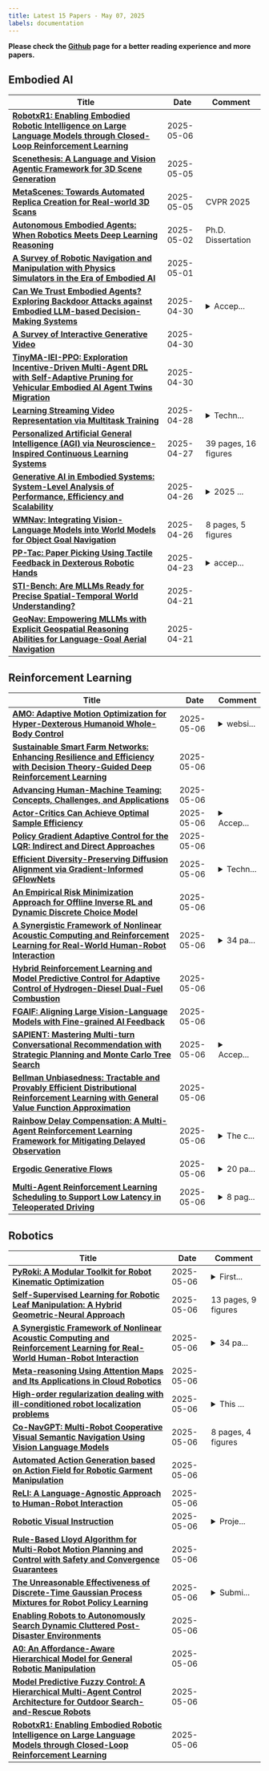 ```yaml
---
title: Latest 15 Papers - May 07, 2025
labels: documentation
---
```

**Please check the [Github](https://github.com/zezhishao/MTS_Daily_ArXiv) page for a better reading experience and more papers.**

## Embodied AI
| **Title** | **Date** | **Comment** |
| --- | --- | --- |
| **[RobotxR1: Enabling Embodied Robotic Intelligence on Large Language Models through Closed-Loop Reinforcement Learning](http://arxiv.org/abs/2505.03238v1)** | 2025-05-06 |  |
| **[Scenethesis: A Language and Vision Agentic Framework for 3D Scene Generation](http://arxiv.org/abs/2505.02836v1)** | 2025-05-05 |  |
| **[MetaScenes: Towards Automated Replica Creation for Real-world 3D Scans](http://arxiv.org/abs/2505.02388v1)** | 2025-05-05 | CVPR 2025 |
| **[Autonomous Embodied Agents: When Robotics Meets Deep Learning Reasoning](http://arxiv.org/abs/2505.00935v1)** | 2025-05-02 | Ph.D. Dissertation |
| **[A Survey of Robotic Navigation and Manipulation with Physics Simulators in the Era of Embodied AI](http://arxiv.org/abs/2505.01458v1)** | 2025-05-01 |  |
| **[Can We Trust Embodied Agents? Exploring Backdoor Attacks against Embodied LLM-based Decision-Making Systems](http://arxiv.org/abs/2405.20774v3)** | 2025-04-30 | <details><summary>Accep...</summary><p>Accepted paper at ICLR 2025, 31 pages, including main paper, references, and appendix</p></details> |
| **[A Survey of Interactive Generative Video](http://arxiv.org/abs/2504.21853v1)** | 2025-04-30 |  |
| **[TinyMA-IEI-PPO: Exploration Incentive-Driven Multi-Agent DRL with Self-Adaptive Pruning for Vehicular Embodied AI Agent Twins Migration](http://arxiv.org/abs/2505.00055v1)** | 2025-04-30 |  |
| **[Learning Streaming Video Representation via Multitask Training](http://arxiv.org/abs/2504.20041v1)** | 2025-04-28 | <details><summary>Techn...</summary><p>Technical Report. Project Page: https://go2heart.github.io/streamformer</p></details> |
| **[Personalized Artificial General Intelligence (AGI) via Neuroscience-Inspired Continuous Learning Systems](http://arxiv.org/abs/2504.20109v1)** | 2025-04-27 | 39 pages, 16 figures |
| **[Generative AI in Embodied Systems: System-Level Analysis of Performance, Efficiency and Scalability](http://arxiv.org/abs/2504.18945v1)** | 2025-04-26 | <details><summary>2025 ...</summary><p>2025 IEEE International Symposium on Performance Analysis of Systems and Software (ISPASS)</p></details> |
| **[WMNav: Integrating Vision-Language Models into World Models for Object Goal Navigation](http://arxiv.org/abs/2503.02247v4)** | 2025-04-26 | 8 pages, 5 figures |
| **[PP-Tac: Paper Picking Using Tactile Feedback in Dexterous Robotic Hands](http://arxiv.org/abs/2504.16649v1)** | 2025-04-23 | <details><summary>accep...</summary><p>accepted by Robotics: Science and Systems(RSS) 2025</p></details> |
| **[STI-Bench: Are MLLMs Ready for Precise Spatial-Temporal World Understanding?](http://arxiv.org/abs/2503.23765v3)** | 2025-04-21 |  |
| **[GeoNav: Empowering MLLMs with Explicit Geospatial Reasoning Abilities for Language-Goal Aerial Navigation](http://arxiv.org/abs/2504.09587v2)** | 2025-04-21 |  |

## Reinforcement Learning
| **Title** | **Date** | **Comment** |
| --- | --- | --- |
| **[AMO: Adaptive Motion Optimization for Hyper-Dexterous Humanoid Whole-Body Control](http://arxiv.org/abs/2505.03738v1)** | 2025-05-06 | <details><summary>websi...</summary><p>website: https://amo-humanoid.github.io</p></details> |
| **[Sustainable Smart Farm Networks: Enhancing Resilience and Efficiency with Decision Theory-Guided Deep Reinforcement Learning](http://arxiv.org/abs/2505.03721v1)** | 2025-05-06 |  |
| **[Advancing Human-Machine Teaming: Concepts, Challenges, and Applications](http://arxiv.org/abs/2503.16518v2)** | 2025-05-06 |  |
| **[Actor-Critics Can Achieve Optimal Sample Efficiency](http://arxiv.org/abs/2505.03710v1)** | 2025-05-06 | <details><summary>Accep...</summary><p>Accepted to ICML 2025</p></details> |
| **[Policy Gradient Adaptive Control for the LQR: Indirect and Direct Approaches](http://arxiv.org/abs/2505.03706v1)** | 2025-05-06 |  |
| **[Efficient Diversity-Preserving Diffusion Alignment via Gradient-Informed GFlowNets](http://arxiv.org/abs/2412.07775v5)** | 2025-05-06 | <details><summary>Techn...</summary><p>Technical Report (37 pages, 31 figures), Accepted at ICLR 2025</p></details> |
| **[An Empirical Risk Minimization Approach for Offline Inverse RL and Dynamic Discrete Choice Model](http://arxiv.org/abs/2502.14131v3)** | 2025-05-06 |  |
| **[A Synergistic Framework of Nonlinear Acoustic Computing and Reinforcement Learning for Real-World Human-Robot Interaction](http://arxiv.org/abs/2505.01998v2)** | 2025-05-06 | <details><summary>34 pa...</summary><p>34 pages, 11 figures, 10 tables, and 10 equations</p></details> |
| **[Hybrid Reinforcement Learning and Model Predictive Control for Adaptive Control of Hydrogen-Diesel Dual-Fuel Combustion](http://arxiv.org/abs/2504.16875v2)** | 2025-05-06 |  |
| **[FGAIF: Aligning Large Vision-Language Models with Fine-grained AI Feedback](http://arxiv.org/abs/2404.05046v2)** | 2025-05-06 |  |
| **[SAPIENT: Mastering Multi-turn Conversational Recommendation with Strategic Planning and Monte Carlo Tree Search](http://arxiv.org/abs/2410.09580v2)** | 2025-05-06 | <details><summary>Accep...</summary><p>Accepted to NAACL 2025 Main Conference</p></details> |
| **[Bellman Unbiasedness: Tractable and Provably Efficient Distributional Reinforcement Learning with General Value Function Approximation](http://arxiv.org/abs/2407.21260v2)** | 2025-05-06 |  |
| **[Rainbow Delay Compensation: A Multi-Agent Reinforcement Learning Framework for Mitigating Delayed Observation](http://arxiv.org/abs/2505.03586v1)** | 2025-05-06 | <details><summary>The c...</summary><p>The code will be open-sourced in the RDC-pymarl project under https://github.com/linkjoker1006</p></details> |
| **[Ergodic Generative Flows](http://arxiv.org/abs/2505.03561v1)** | 2025-05-06 | <details><summary>20 pa...</summary><p>20 pages, 5 figures, 1 table, accepted at ICML 2025</p></details> |
| **[Multi-Agent Reinforcement Learning Scheduling to Support Low Latency in Teleoperated Driving](http://arxiv.org/abs/2505.03558v1)** | 2025-05-06 | <details><summary>8 pag...</summary><p>8 pages, 6 figures, 1 table. This paper has been accepted for publication in the 2025 IEEE Vehicular Networking Conference (VNC)</p></details> |

## Robotics
| **Title** | **Date** | **Comment** |
| --- | --- | --- |
| **[PyRoki: A Modular Toolkit for Robot Kinematic Optimization](http://arxiv.org/abs/2505.03728v1)** | 2025-05-06 | <details><summary>First...</summary><p>First two authors contributed equally. Code is available at https://pyroki-toolkit.github.io</p></details> |
| **[Self-Supervised Learning for Robotic Leaf Manipulation: A Hybrid Geometric-Neural Approach](http://arxiv.org/abs/2505.03702v1)** | 2025-05-06 | 13 pages, 9 figures |
| **[A Synergistic Framework of Nonlinear Acoustic Computing and Reinforcement Learning for Real-World Human-Robot Interaction](http://arxiv.org/abs/2505.01998v2)** | 2025-05-06 | <details><summary>34 pa...</summary><p>34 pages, 11 figures, 10 tables, and 10 equations</p></details> |
| **[Meta-reasoning Using Attention Maps and Its Applications in Cloud Robotics](http://arxiv.org/abs/2505.03587v1)** | 2025-05-06 |  |
| **[High-order regularization dealing with ill-conditioned robot localization problems](http://arxiv.org/abs/2410.01919v2)** | 2025-05-06 | <details><summary>This ...</summary><p>This paper has been accepted by IEEE Transactions on Robotics and the final version is available on IEEE Xplore</p></details> |
| **[Co-NavGPT: Multi-Robot Cooperative Visual Semantic Navigation Using Vision Language Models](http://arxiv.org/abs/2310.07937v3)** | 2025-05-06 | 8 pages, 4 figures |
| **[Automated Action Generation based on Action Field for Robotic Garment Manipulation](http://arxiv.org/abs/2505.03537v1)** | 2025-05-06 |  |
| **[ReLI: A Language-Agnostic Approach to Human-Robot Interaction](http://arxiv.org/abs/2505.01862v2)** | 2025-05-06 |  |
| **[Robotic Visual Instruction](http://arxiv.org/abs/2505.00693v2)** | 2025-05-06 | <details><summary>Proje...</summary><p>Project website: https://robotic-visual-instruction.github.io/</p></details> |
| **[Rule-Based Lloyd Algorithm for Multi-Robot Motion Planning and Control with Safety and Convergence Guarantees](http://arxiv.org/abs/2310.19511v3)** | 2025-05-06 |  |
| **[The Unreasonable Effectiveness of Discrete-Time Gaussian Process Mixtures for Robot Policy Learning](http://arxiv.org/abs/2505.03296v1)** | 2025-05-06 | <details><summary>Submi...</summary><p>Submitted for publication to IEEE Transaction on Robotics</p></details> |
| **[Enabling Robots to Autonomously Search Dynamic Cluttered Post-Disaster Environments](http://arxiv.org/abs/2505.03283v1)** | 2025-05-06 |  |
| **[A0: An Affordance-Aware Hierarchical Model for General Robotic Manipulation](http://arxiv.org/abs/2504.12636v3)** | 2025-05-06 |  |
| **[Model Predictive Fuzzy Control: A Hierarchical Multi-Agent Control Architecture for Outdoor Search-and-Rescue Robots](http://arxiv.org/abs/2505.03257v1)** | 2025-05-06 |  |
| **[RobotxR1: Enabling Embodied Robotic Intelligence on Large Language Models through Closed-Loop Reinforcement Learning](http://arxiv.org/abs/2505.03238v1)** | 2025-05-06 |  |

